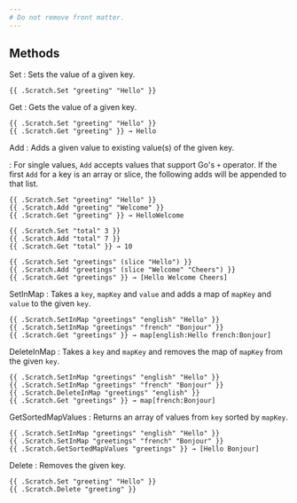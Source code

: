 ```yaml
---
# Do not remove front matter.
---
```


## Methods

Set
: Sets the value of a given key.

```go-html-template
{{ .Scratch.Set "greeting" "Hello" }}
```

Get
: Gets the value of a given key.

```go-html-template
{{ .Scratch.Set "greeting" "Hello" }}
{{ .Scratch.Get "greeting" }} → Hello
```

Add
: Adds a given value to existing value(s) of the given key.

: For single values, `Add` accepts values that support Go's `+` operator. If the first `Add` for a key is an array or slice, the following adds will be appended to that list.

```go-html-template
{{ .Scratch.Set "greeting" "Hello" }}
{{ .Scratch.Add "greeting" "Welcome" }}
{{ .Scratch.Get "greeting" }} → HelloWelcome
```

```go-html-template
{{ .Scratch.Set "total" 3 }}
{{ .Scratch.Add "total" 7 }}
{{ .Scratch.Get "total" }} → 10
```

```go-html-template
{{ .Scratch.Set "greetings" (slice "Hello") }}
{{ .Scratch.Add "greetings" (slice "Welcome" "Cheers") }}
{{ .Scratch.Get "greetings" }} → [Hello Welcome Cheers]
```

SetInMap
: Takes a `key`, `mapKey` and `value` and adds a map of `mapKey` and `value` to the given `key`.

```go-html-template
{{ .Scratch.SetInMap "greetings" "english" "Hello" }}
{{ .Scratch.SetInMap "greetings" "french" "Bonjour" }}
{{ .Scratch.Get "greetings" }} → map[english:Hello french:Bonjour]
```

DeleteInMap
: Takes a `key` and `mapKey` and removes the map of `mapKey` from the given `key`.

```go-html-template
{{ .Scratch.SetInMap "greetings" "english" "Hello" }}
{{ .Scratch.SetInMap "greetings" "french" "Bonjour" }}
{{ .Scratch.DeleteInMap "greetings" "english" }}
{{ .Scratch.Get "greetings" }} → map[french:Bonjour]
```

GetSortedMapValues
: Returns an array of values from `key` sorted by `mapKey`.

```go-html-template
{{ .Scratch.SetInMap "greetings" "english" "Hello" }}
{{ .Scratch.SetInMap "greetings" "french" "Bonjour" }}
{{ .Scratch.GetSortedMapValues "greetings" }} → [Hello Bonjour]
```

Delete
: Removes the given key.

```go-html-template
{{ .Scratch.Set "greeting" "Hello" }}
{{ .Scratch.Delete "greeting" }}
```
